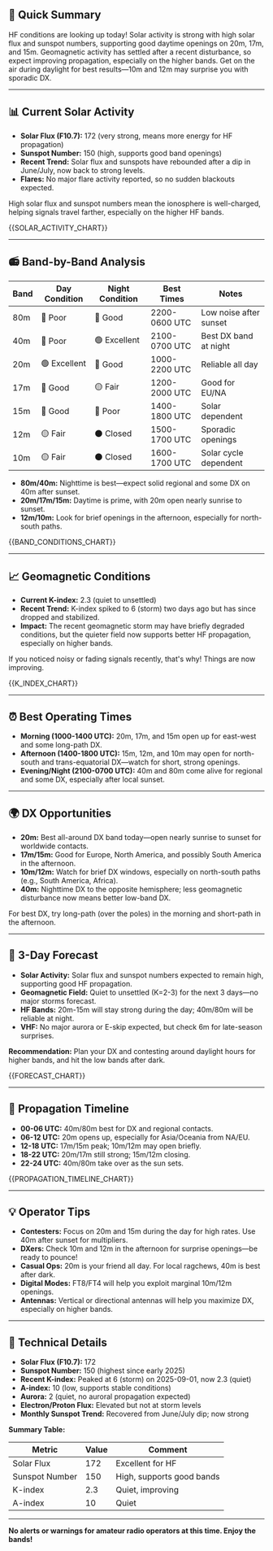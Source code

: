 ## 🎯 Quick Summary

HF conditions are looking up today! Solar activity is strong with high solar flux and sunspot numbers, supporting good daytime openings on 20m, 17m, and 15m. Geomagnetic activity has settled after a recent disturbance, so expect improving propagation, especially on the higher bands. Get on the air during daylight for best results—10m and 12m may surprise you with sporadic DX.

---

## 📊 Current Solar Activity

- **Solar Flux (F10.7):** 172 (very strong, means more energy for HF propagation)
- **Sunspot Number:** 150 (high, supports good band openings)
- **Recent Trend:** Solar flux and sunspots have rebounded after a dip in June/July, now back to strong levels.
- **Flares:** No major flare activity reported, so no sudden blackouts expected.

High solar flux and sunspot numbers mean the ionosphere is well-charged, helping signals travel farther, especially on the higher HF bands.

{{SOLAR_ACTIVITY_CHART}}

---

## 📻 Band-by-Band Analysis

| Band | Day Condition | Night Condition | Best Times | Notes |
|------|---------------|-----------------|------------|-------|
| 80m  | 🔴 Poor       | 🔵 Good         | 2200-0600 UTC | Low noise after sunset |
| 40m  | 🔴 Poor       | 🟢 Excellent    | 2100-0700 UTC | Best DX band at night |
| 20m  | 🟢 Excellent  | 🔵 Good         | 1000-2200 UTC | Reliable all day |
| 17m  | 🔵 Good       | 🟡 Fair         | 1200-2000 UTC | Good for EU/NA |
| 15m  | 🔵 Good       | 🔴 Poor         | 1400-1800 UTC | Solar dependent |
| 12m  | 🟡 Fair       | ⚫ Closed        | 1500-1700 UTC | Sporadic openings |
| 10m  | 🟡 Fair       | ⚫ Closed        | 1600-1700 UTC | Solar cycle dependent |

- **80m/40m:** Nighttime is best—expect solid regional and some DX on 40m after sunset.
- **20m/17m/15m:** Daytime is prime, with 20m open nearly sunrise to sunset.
- **12m/10m:** Look for brief openings in the afternoon, especially for north-south paths.

{{BAND_CONDITIONS_CHART}}

---

## 📈 Geomagnetic Conditions

- **Current K-index:** 2.3 (quiet to unsettled)
- **Recent Trend:** K-index spiked to 6 (storm) two days ago but has since dropped and stabilized.
- **Impact:** The recent geomagnetic storm may have briefly degraded conditions, but the quieter field now supports better HF propagation, especially on higher bands.

If you noticed noisy or fading signals recently, that's why! Things are now improving.

{{K_INDEX_CHART}}

---

## ⏰ Best Operating Times

- **Morning (1000-1400 UTC):** 20m, 17m, and 15m open up for east-west and some long-path DX.
- **Afternoon (1400-1800 UTC):** 15m, 12m, and 10m may open for north-south and trans-equatorial DX—watch for short, strong openings.
- **Evening/Night (2100-0700 UTC):** 40m and 80m come alive for regional and some DX, especially after local sunset.

---

## 🌍 DX Opportunities

- **20m:** Best all-around DX band today—open nearly sunrise to sunset for worldwide contacts.
- **17m/15m:** Good for Europe, North America, and possibly South America in the afternoon.
- **10m/12m:** Watch for brief DX windows, especially on north-south paths (e.g., South America, Africa).
- **40m:** Nighttime DX to the opposite hemisphere; less geomagnetic disturbance now means better low-band DX.

For best DX, try long-path (over the poles) in the morning and short-path in the afternoon.

---

## 🔮 3-Day Forecast

- **Solar Activity:** Solar flux and sunspot numbers expected to remain high, supporting good HF propagation.
- **Geomagnetic Field:** Quiet to unsettled (K=2-3) for the next 3 days—no major storms forecast.
- **HF Bands:** 20m-15m will stay strong during the day; 40m/80m will be reliable at night.
- **VHF:** No major aurora or E-skip expected, but check 6m for late-season surprises.

**Recommendation:** Plan your DX and contesting around daylight hours for higher bands, and hit the low bands after dark.

{{FORECAST_CHART}}

---

## 📡 Propagation Timeline

- **00-06 UTC:** 40m/80m best for DX and regional contacts.
- **06-12 UTC:** 20m opens up, especially for Asia/Oceania from NA/EU.
- **12-18 UTC:** 17m/15m peak; 10m/12m may open briefly.
- **18-22 UTC:** 20m/17m still strong; 15m/12m closing.
- **22-24 UTC:** 40m/80m take over as the sun sets.

{{PROPAGATION_TIMELINE_CHART}}

---

## 💡 Operator Tips

- **Contesters:** Focus on 20m and 15m during the day for high rates. Use 40m after sunset for multipliers.
- **DXers:** Check 10m and 12m in the afternoon for surprise openings—be ready to pounce!
- **Casual Ops:** 20m is your friend all day. For local ragchews, 40m is best after dark.
- **Digital Modes:** FT8/FT4 will help you exploit marginal 10m/12m openings.
- **Antennas:** Vertical or directional antennas will help you maximize DX, especially on higher bands.

---

## 🔬 Technical Details

- **Solar Flux (F10.7):** 172
- **Sunspot Number:** 150 (highest since early 2025)
- **Recent K-index:** Peaked at 6 (storm) on 2025-09-01, now 2.3 (quiet)
- **A-index:** 10 (low, supports stable conditions)
- **Aurora:** 2 (quiet, no auroral propagation expected)
- **Electron/Proton Flux:** Elevated but not at storm levels
- **Monthly Sunspot Trend:** Recovered from June/July dip; now strong

**Summary Table:**

| Metric         | Value   | Comment                    |
|----------------|---------|----------------------------|
| Solar Flux     | 172     | Excellent for HF           |
| Sunspot Number | 150     | High, supports good bands  |
| K-index        | 2.3     | Quiet, improving           |
| A-index        | 10      | Quiet                      |

---

**No alerts or warnings for amateur radio operators at this time. Enjoy the bands!**